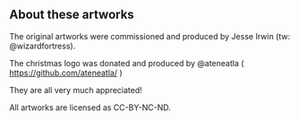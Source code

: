 
About these artworks
--------------------

The original artworks were commissioned and produced by Jesse Irwin (tw: @wizardfortress).

The christmas logo was donated and produced by @ateneatla ( https://github.com/ateneatla/ )

They are all very much appreciated!

All artworks are licensed as CC-BY-NC-ND.


